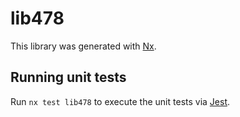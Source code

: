 # lib478

This library was generated with [Nx](https://nx.dev).

## Running unit tests

Run `nx test lib478` to execute the unit tests via [Jest](https://jestjs.io).
